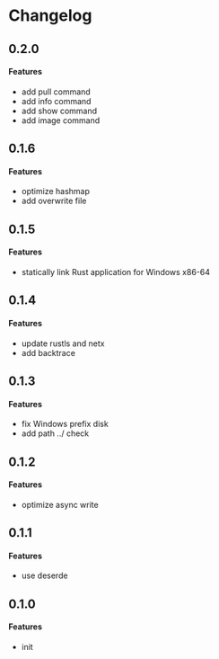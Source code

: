 # Changelog

## 0.2.0
#### Features
* add pull command
* add info command
* add show command
* add image command
 
## 0.1.6
#### Features
* optimize hashmap
* add overwrite file


## 0.1.5
#### Features
* statically link Rust application for Windows x86-64

## 0.1.4
#### Features
* update rustls and netx
* add backtrace

## 0.1.3
#### Features
* fix Windows prefix disk
* add path ../ check


## 0.1.2
#### Features
* optimize async write

## 0.1.1
#### Features
* use deserde

## 0.1.0
#### Features
* init
